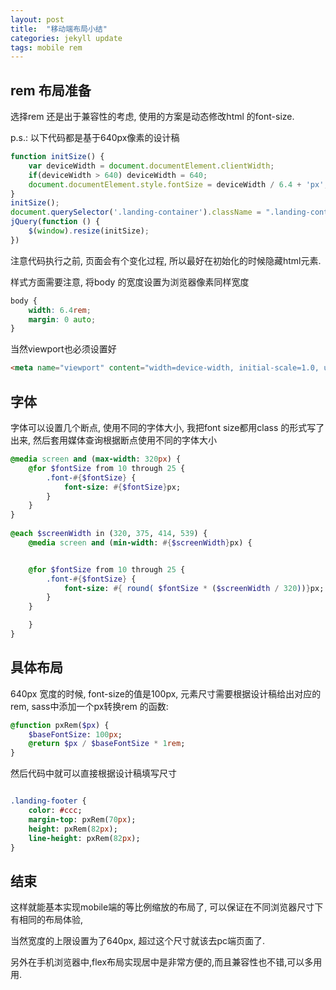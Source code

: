```yaml
---
layout: post
title:  "移动端布局小结"
categories: jekyll update
tags: mobile rem
---
```



## rem 布局准备
选择rem 还是出于兼容性的考虑, 使用的方案是动态修改html 的font-size.

p.s.: 以下代码都是基于640px像素的设计稿

```javascript
function initSize() {
	var deviceWidth = document.documentElement.clientWidth;
	if(deviceWidth > 640) deviceWidth = 640;
	document.documentElement.style.fontSize = deviceWidth / 6.4 + 'px';
}
initSize();
document.querySelector('.landing-container').className = ".landing-container";  // delete hide class
jQuery(function () {
	$(window).resize(initSize);
})
```

注意代码执行之前, 页面会有个变化过程, 所以最好在初始化的时候隐藏html元素.

样式方面需要注意, 将body 的宽度设置为浏览器像素同样宽度

```css
body {
	width: 6.4rem;
	margin: 0 auto;
}
```

当然viewport也必须设置好

```html
<meta name="viewport" content="width=device-width, initial-scale=1.0, user-scalable=0, minimum-scale=1.0, maximum-scale=1.0">
```

## 字体
字体可以设置几个断点, 使用不同的字体大小, 我把font size都用class 的形式写了出来, 然后套用媒体查询根据断点使用不同的字体大小

```sass
@media screen and (max-width: 320px) {
	@for $fontSize from 10 through 25 {
		.font-#{$fontSize} {
			font-size: #{$fontSize}px;
		}
	}
}
	
@each $screenWidth in (320, 375, 414, 539) {
	@media screen and (min-width: #{$screenWidth}px) {


	@for $fontSize from 10 through 25 {
		.font-#{$fontSize} {
			font-size: #{ round( $fontSize * ($screenWidth / 320))}px;
		}
	}

	}
}

```

## 具体布局

640px 宽度的时候, font-size的值是100px, 元素尺寸需要根据设计稿给出对应的rem, sass中添加一个px转换rem 的函数:

```sass
@function pxRem($px) {
	$baseFontSize: 100px;
	@return $px / $baseFontSize * 1rem;
}
```

然后代码中就可以直接根据设计稿填写尺寸

```sass

.landing-footer {
	color: #ccc;
	margin-top: pxRem(70px);
	height: pxRem(82px);
	line-height: pxRem(82px);
}

```


## 结束

这样就能基本实现mobile端的等比例缩放的布局了, 可以保证在不同浏览器尺寸下有相同的布局体验,

当然宽度的上限设置为了640px, 超过这个尺寸就该去pc端页面了.

另外在手机浏览器中,flex布局实现居中是非常方便的,而且兼容性也不错,可以多用用.
